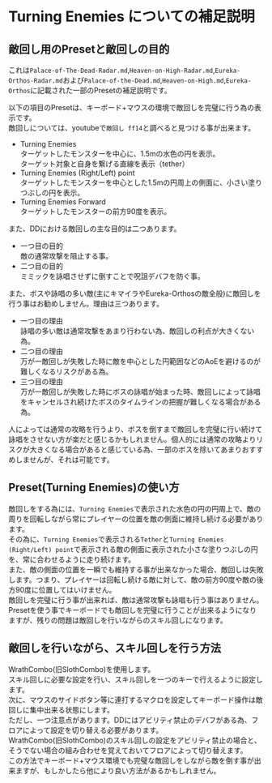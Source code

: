 # Turning Enemies についての補足説明  

## 敵回し用のPresetと敵回しの目的  

これは`Palace-of-The-Dead-Radar.md`,`Heaven-on-High-Radar.md`,`Eureka-Orthos-Radar.md`および`Palace-of-the-Dead.md`,`Heaven-on-High.md`,`Eureka-Orthos`に記載された一部のPresetの補足説明です。  
  
以下の項目のPresetは、キーボード+マウスの環境で敵回しを完璧に行う為の表示です。  
敵回しについては、youtubeで`敵回し ff14`と調べると見つける事が出来ます。  
* Turning Enemies  
  ターゲットしたモンスターを中心に、1.5mの水色の円を表示。  
  ターゲット対象と自身を繋げる直線を表示（tether）  
* Turning Enemies (Right/Left) point  
  ターゲットしたモンスターを中心とした1.5mの円周上の側面に、小さい塗りつぶしの円を表示。  
* Turning Enemies Forward  
  ターゲットしたモンスターの前方90度を表示。  
  
また、DDにおける敵回しの主な目的は二つあります。  
*  一つ目の目的  
  敵の通常攻撃を阻止する事。  
*  二つ目の目的  
  ミミックを詠唱させずに倒すことで呪詛デバフを防ぐ事。  
  
また、ボスや詠唱の多い敵(主にキマイラやEureka-Orthosの敵全般)に敵回しを行う事はお勧めしません。理由は三つあります。  
* 一つ目の理由  
  詠唱の多い敵は通常攻撃をあまり行わない為、敵回しの利点が大きくない為。  
* 二つ目の理由  
  万が一敵回しが失敗した時に敵を中心とした円範囲などのAoEを避けるのが難しくなるリスクがある為。  
* 三つ目の理由  
  万が一敵回しが失敗した時にボスの詠唱が始まった時、敵回しによって詠唱をキャンセルされ続けたボスのタイムラインの把握が難しくなる場合がある為。  

人によっては通常の攻略を行うより、ボスを倒すまで敵回しを完璧に行い続けて詠唱をさせない方が楽だと感じるかもしれません。個人的には通常の攻略よりリスクが大きくなる場合があると感じている為、一部のボスを除いてあまりおすすめしませんが、それは可能です。  


##  Preset(Turning Enemies)の使い方  

敵回しをする為には、`Turning Enemies`で表示された水色の円の円周上で、敵の周りを回転しながら常にプレイヤーの位置を敵の側面に維持し続ける必要があります。  
その為に、`Turning Enemies`で表示される`Tether`と`Turning Enemies (Right/Left) point`で表示される敵の側面に表示された小さな塗りつぶしの円を、常に合わせるように走り続けます。  
また、敵の側面の位置を一瞬でも維持する事が出来なかった場合、敵回しは失敗します。つまり、プレイヤーは回転し続ける敵に対して、敵の前方90度や敵の後方90度に位置してはいけません。  
敵回しを完璧に行う事が出来れば、敵は通常攻撃も詠唱も行う事はありません。  
Presetを使う事でキーボードでも敵回しを完璧に行うことが出来るようになりますが、残りの問題は敵回しを行いながらのスキル回しになります。  

## 敵回しを行いながら、スキル回しを行う方法

WrathCombo(旧SlothCombo)を使用します。  
スキル回しに必要な設定を行い、スキル回しを一つのキーで行えるように設定します。  
次に、マウスのサイドボタン等に連打するマクロを設定してキーボード操作は敵回しに集中出来る状態にします。  
ただし、一つ注意点があります。DDにはアビリティ禁止のデバフがある為、フロアによって設定を切り替える必要があります。  
WrathCombo(旧SlothCombo)のスキル回しの設定をアビリティ禁止の場合と、そうでない場合の組み合わせを覚えておいてフロアによって切り替えます。  
この方法でキーボード+マウス環境でも完璧な敵回しをしながら敵を倒す事が出来ますが、もしかしたら他により良い方法があるかもしれません。  